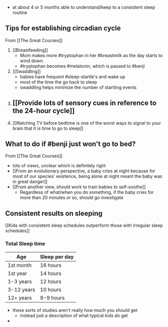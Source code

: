 - at about 4 or 5 months able to understand/keep to a consistent sleep routine

## Tips for establishing circadian cycle

From [[The Great Courses]]

1. [[Breastfeeding]]
    - Mom makes more #tryptophan in her #breastmilk as the day starts to wind down.
    - #tryptophan becomes #melatonin, which is passed to #benji
2. [[Swaddling]]
    - babies have frequent #sleep-startle's and wake up
    - most of the time the go back to sleep
    - swaddling helps minimize the number of startling events
3. [[Provide lots of sensory cues in reference to the 24-hour cycle]]
    -
4. [[Watching TV before bedtime is one of the worst ways to signal to your brain that it is time to go to sleep]]

## What to do if #benji just won't go to bed?

From [[The Great Courses]]

- lots of views, unclear which is definitely right
- [[From an evolutionary perspective, a baby cries at night because for most of our species' existence, being alone at night meant the baby was in great danger]]
- [[From another view, should work to train babies to self-soothe]]
    - Regardless of what/when you do something, if the baby cries for more than 20 minutes or so, should go investigate

## Consistent results on sleeping

[[Kids with consistent sleep schedules outperform those with irregular sleep schedules]]


### Total Sleep time

| Age        | Sleep per day |
| ---------- | ------------- |
| 1st month  | 16 hours      |
| 1st year   | 14 hours      |
| 1-3 years  | 12 hours      |
| 3-12 years | 10 hours      |
| 12+ years  | 8-9 hours     |

- these sorts of studies aren't really how much you *should* get
	- instead just a description of what typical kids *do* get
- 
